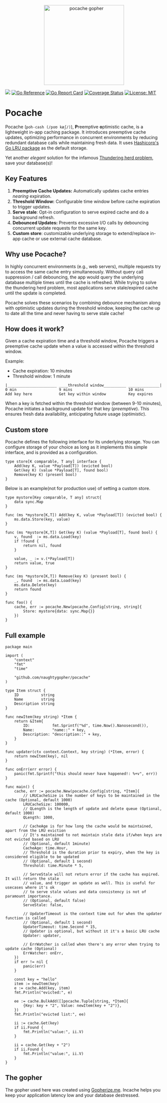 <p align="center"><img src="https://github.com/user-attachments/assets/1038467d-6058-4227-8a59-cf29b847fb2b" alt="pocache gopher" width="256px"/></p>

[![](https://github.com/naughtygopher/pocache/actions/workflows/go.yml/badge.svg?branch=main)](https://github.com/naughtygopher/pocache/actions)
[![Go Reference](https://pkg.go.dev/badge/github.com/naughtygopher/pocache.svg)](https://pkg.go.dev/github.com/naughtygopher/pocache)
[![Go Report Card](https://goreportcard.com/badge/github.com/naughtygopher/pocache)](https://goreportcard.com/report/github.com/naughtygopher/pocache)
[![Coverage Status](https://coveralls.io/repos/github/naughtygopher/pocache/badge.svg?branch=main)](https://coveralls.io/github/naughtygopher/pocache?branch=main)
[![License: MIT](https://img.shields.io/badge/License-MIT-yellow.svg)](https://github.com/creativecreature/sturdyc/blob/master/LICENSE)

# Pocache

Pocache (`poh-cash (/poʊ kæʃ/)`), **P**reemptive **o**ptimistic cache, is a lightweight in-app caching package. It introduces preemptive cache updates, optimizing performance in concurrent environments by reducing redundant database calls while maintaining fresh data. It uses [Hashicorp's Go LRU package](https://github.com/hashicorp/golang-lru) as the default storage.

Yet another _elegant_ solution for the infamous [Thundering herd problem](https://en.wikipedia.org/wiki/Thundering_herd_problem), save your database(s)!

## Key Features

1. **Preemptive Cache Updates:** Automatically updates cache entries _nearing_ expiration.
2. **Threshold Window:** Configurable time window before cache expiration to trigger updates.
3. **Serve stale**: Opt-in configuration to serve expired cache and do a background refresh.
4. **Debounced Updates:** Prevents excessive I/O calls by debouncing concurrent update requests for the same key.
5. **Custom store**: customizable underlying storage to extend/replace in-app cache or use external cache database.

## Why use Pocache?

In highly concurrent environments (e.g., web servers), multiple requests try to access the same cache entry simultaneously. Without query call suppression / call debouncing, the app would query the underlying database multiple times until the cache is refreshed. While trying to solve the thundering herd problem, most applications serve stale/expired cache until the update is completed.

Pocache solves these scenarios by combining debounce mechanism along with optimistic updates during the threshold window, keeping the cache up to date all the time and never having to serve stale cache!

## How does it work?

Given a cache expiration time and a threshold window, Pocache triggers a preemptive cache update when a value is accessed within the threshold window.

Example:

-   Cache expiration: 10 minutes
-   Threshold window: 1 minute

```
|______________________ ____threshold window__________ ______________|
0 min                   9 mins                         10 mins
Add key here            Get key within window          Key expires
```

When a key is fetched within the threshold window (between 9-10 minutes), Pocache initiates a background update for that key (_preemptive_). This ensures fresh data availability, anticipating future usage (_optimistic_).

## Custom store

Pocache defines the following interface for its underlying storage. You can configure storage of your choice as long as it implements this simple interface, and is provided as a configuration.

```golang
type store[K comparable, T any] interface {
	Add(key K, value *Payload[T]) (evicted bool)
	Get(key K) (value *Payload[T], found bool)
	Remove(key K) (present bool)
}
```

Below is an example(not for production use) of setting a custom store.

```golang
type mystore[Key comparable, T any] struct{
    data sync.Map
}

func (ms *mystore[K,T]) Add(key K, value *Payload[T]) (evicted bool) {
    ms.data.Store(key, value)
}

func (ms *mystore[K,T]) Get(key K) (value *Payload[T], found bool) {
    v, found  := ms.data.Load(key)
    if !found {
        return nil, found
    }

    value, _ := v.(*Payload[T])
    return value, true
}

func (ms *mystore[K,T]) Remove(key K) (present bool) {
    _, found  := ms.data.Load(key)
    ms.data.Delete(key)
    return found
}

func foo() {
    cache, err := pocache.New(pocache.Config[string, string]{
        Store: mystore{data: sync.Map{}}
	})
}
```

## Full example

```golang
package main

import (
	"context"
	"fmt"
	"time"

	"github.com/naughtygopher/pocache"
)

type Item struct {
	ID          string
	Name        string
	Description string
}

func newItem(key string) *Item {
	return &Item{
		ID:          fmt.Sprintf("%d", time.Now().Nanosecond()),
		Name:        "name::" + key,
		Description: "description::" + key,
	}
}

func updater(ctx context.Context, key string) (*Item, error) {
	return newItem(key), nil
}

func onErr(err error) {
	panic(fmt.Sprintf("this should never have happened!: %+v", err))
}

func main() {
	cache, err := pocache.New(pocache.Config[string, *Item]{
		// LRUCacheSize is the number of keys to be maintained in the cache (Optional, default 1000)
		LRUCacheSize: 100000,
		// QLength is the length of update and delete queue (Optional, default 1000)
		QLength: 1000,

		// CacheAge is for how long the cache would be maintained, apart from the LRU eviction
		// It's maintained to not maintain stale data if/when keys are not evicted based on LRU
		// (Optional, default 1minute)
		CacheAge: time.Hour,
		// Threshold is the duration prior to expiry, when the key is considered eligible to be updated
		// (Optional, default 1 second)
		Threshold: time.Minute * 5,

		// ServeStale will not return error if the cache has expired. It will return the stale
		// value, and trigger an update as well. This is useful for usecases where it's ok
		// to serve stale values and data consistency is not of paramount importance.
		// (Optional, default false)
		ServeStale: false,

		// UpdaterTimeout is the context time out for when the updater function is called
		// (Optional, default 1 second)
		UpdaterTimeout: time.Second * 15,
		// Updater is optional, but without it it's a basic LRU cache
		Updater: updater,

		// ErrWatcher is called when there's any error when trying to update cache (Optional)
		ErrWatcher: onErr,
	})
	if err != nil {
		panic(err)
	}

	const key = "hello"
	item := newItem(key)
	e := cache.Add(key, item)
	fmt.Println("evicted:", e)

	ee := cache.BulkAdd([]pocache.Tuple[string, *Item]{
		{Key: key + "2", Value: newItem(key + "2")},
	})
	fmt.Println("evicted list:", ee)

	ii := cache.Get(key)
	if ii.Found {
		fmt.Println("value:", ii.V)
	}

	ii = cache.Get(key + "2")
	if ii.Found {
		fmt.Println("value:", ii.V)
	}
}
```

## The gopher

The gopher used here was created using [Gopherize.me](https://gopherize.me/). Incache helps you keep your application latency low and your database destressed.
